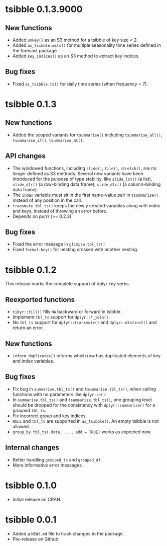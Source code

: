 # tsibble 0.1.3.9000

## New functions

* Added `unkey()` as an S3 method for a tsibble of key size < 2.
* Added `as_tsibble.msts()` for multiple seasonality time series defined in the forecast package.
* Added `key_indices()` as an S3 method to extract key indices.

## Bug fixes

* Fixed `as_tsibble.ts()` for daily time series (when frequency = 7).

# tsibble 0.1.3

## New functions

* Added the scoped variants for `tsummarise()` including `tsummarise_all()`, `tsummarise_if()`, `tsummarise_at()`.

## API changes

* The windowed functions, including `slide()`, `tile()`, `stretch()`, are no longer defined as S3 methods. Several new variants have been introduced for the purpose of type stability, like `slide_lst()` (a list), `slide_dfr()` (a row-binding data frame), `slide_dfc()` (a column-binding data frame).
* The `index` variable must sit in the first name-value pair in `tsummarise()` instead of any position in the call.
* `transmute.tbl_ts()` keeps the newly created variables along with index and keys, instead of throwing an error before.
* Depends on purrr (>= 0.2.3)

## Bug fixes

* Fixed the error message in `glimpse.tbl_ts()`
* Fixed `format.key()` for nesting crossed with another nesting.

# tsibble 0.1.2

This release marks the complete support of dplyr key verbs.

## Reexported functions

* `tidyr::fill()` fills `NA` backward or forward in tsibble.
* Implement `tbl_ts` support for `dplyr::*_join()`.
* No `tbl_ts` support for `dplyr::transmute()` and `dplyr::distinct()` and return an error. 

## New functions

* `inform_duplicates()` informs which row has duplicated elements of key and index variables.

## Bug fixes

* Fix bug in `summarise.tbl_ts()` and `tsummarise.tbl_ts()`, when calling functions with no parameters like `dplyr::n()`.
* In `summarise.tbl_ts()` and `tsummarise.tbl_ts()`, one grouping level should be dropped for the consistency with `dplyr::summarise()` for a grouped `tbl_ts`.
* Fix incorrect group and key indices.
* `NULL` and `tbl_ts` are supported in `as_tsibble()`. An empty tsibble is not allowed.
* `group_by.tbl_ts(.data, ..., add = TRUE)` works as expected now.

## Internal changes

* Better handling `grouped_ts` and `grouped_df`.
* More informative error messages.

# tsibble 0.1.0

* Initial release on CRAN.

# tsibble 0.0.1

* Added a `NEWS.md` file to track changes to the package.
* Pre-release on Github


